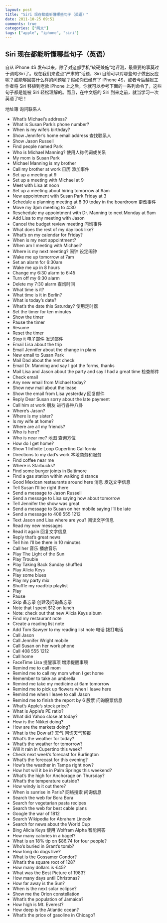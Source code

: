 ```yaml
---
layout: post
title: "Siri 现在都能听懂哪些句子（英语）"
date: 2011-10-25 09:51
comments: true
categories: ["网文"]
tags: ["apple", "iphone", "siri"]
---
```

## Siri 现在都能听懂哪些句子（英语）
<div>

自从 iPhone 4S 发布以来，除了对这部手机“软硬兼施”地评测，最重要的事莫过于调戏Siri了。现在我们来说点“严肃的”话题，Siri 目前可以对哪些句子做出反应呢？或能够回答什么样的问题呢？假如你已经有了 iPhone 4S，或者今后越狱工作者将 Siri 移植到老款 iPhone 上之后，你就可以参考下面的一系列命令了，这些句子都是能被 Siri 轻松理解的。而且，在中文版的 Siri 到来之前，就当学习一次英语了吧！

地址簿
询问联系人
<ul>
	<li>What’s Michael’s address?</li>
	<li>What is Susan Park’s phone number?</li>
	<li>When is my wife’s birthday?</li>
	<li>Show Jennifer’s home email address
查找联系人</li>
	<li>Show Jason Russell</li>
	<li>Find people named Park</li>
	<li>Who is Michael Manning?
使用人称代词或关系</li>
	<li>My mom is Susan Park</li>
	<li>Michael Manning is my brother</li>
	<li>Call my brother at work 日历
添加事件</li>
	<li>Set up a meeting at 9</li>
	<li>Set up a meeting with Michael at 9</li>
	<li>Meet with Lisa at noon</li>
	<li>Set up a meeting about hiring tomorrow at 9am</li>
	<li>New appointment with Susan Park Friday at 3</li>
	<li>Schedule a planning meeting at 8:30 today in the boardroom
更改事件</li>
	<li>Move my 3pm meeting to 4:30</li>
	<li>Reschedule my appointment with Dr. Manning to next Monday at 9am</li>
	<li>Add Lisa to my meeting with Jason</li>
	<li>Cancel the budget review meeting
问询事件</li>
	<li>What does the rest of my day look like?</li>
	<li>What’s on my calendar for Friday?</li>
	<li>When is my next appointment?</li>
	<li>When am I meeting with Michael?</li>
	<li>Where is my next meeting? 闹钟
设定闹钟</li>
	<li>Wake me up tomorrow at 7am</li>
	<li>Set an alarm for 6:30am</li>
	<li>Wake me up in 8 hours</li>
	<li>Change my 6:30 alarm to 6:45</li>
	<li>Turn off my 6:30 alarm</li>
	<li>Delete my 7:30 alarm
查询时间</li>
	<li>What time is it?</li>
	<li>What time is it in Berlin?</li>
	<li>What is today’s date?</li>
	<li>What’s the date this Saturday?
使用定时器</li>
	<li>Set the timer for ten minutes</li>
	<li>Show the timer</li>
	<li>Pause the timer</li>
	<li>Resume</li>
	<li>Reset the timer</li>
	<li>Stop it 电子邮件
发送邮件</li>
	<li>Email Lisa about the trip</li>
	<li>Email Jennifer about the change in plans</li>
	<li>New email to Susan Park</li>
	<li>Mail Dad about the rent check</li>
	<li>Email Dr. Manning and say I got the forms, thanks</li>
	<li>Mail Lisa and Jason about the party and say I had a great time
检查邮件</li>
	<li>Check email</li>
	<li>Any new email from Michael today?</li>
	<li>Show new mail about the lease</li>
	<li>Show the email from Lisa yesterday
回复邮件</li>
	<li>Reply Dear Susan sorry about the late payment</li>
	<li>Call him at work 朋友
进行各种八卦</li>
	<li>Where’s Jason?</li>
	<li>Where is my sister?</li>
	<li>Is my wife at home?</li>
	<li>Where are all my friends?</li>
	<li>Who is here?</li>
	<li>Who is near me? 地图
查询方位</li>
	<li>How do I get home?</li>
	<li>Show 1 Infinite Loop Cupertino California</li>
	<li>Directions to my dad’s work
本地商务和服务</li>
	<li>Find coffee near me</li>
	<li>Where is Starbucks?</li>
	<li>Find some burger joints in Baltimore</li>
	<li>Find a gas station within walking distance</li>
	<li>Good Mexican restaurants around here 消息
发送文字信息</li>
	<li>Tell Susan I’ll be right there</li>
	<li>Send a message to Jason Russell</li>
	<li>Send a message to Lisa saying how about tomorrow</li>
	<li>Tell Jennifer the show was great</li>
	<li>Send a message to Susan on her mobile saying I’ll be late</li>
	<li>Send a message to 408 555 1212</li>
	<li>Text Jason and Lisa where are you?
阅读文字信息</li>
	<li>Read my new messages</li>
	<li>Read it again
回复文字信息</li>
	<li>Reply that’s great news</li>
	<li>Tell him I’ll be there in 10 minutes</li>
	<li>Call her 音乐
播放音乐</li>
	<li>Play The Light of the Sun</li>
	<li>Play Trouble</li>
	<li>Play Taking Back Sunday shuffled</li>
	<li>Play Alicia Keys</li>
	<li>Play some blues</li>
	<li>Play my party mix</li>
	<li>Shuffle my roadtrip playlist</li>
	<li>Play</li>
	<li>Pause</li>
	<li>Skip 备忘录
创建及问询备忘录</li>
	<li>Note that I spent $12 on lunch</li>
	<li>Note: check out that new Alicia Keys album</li>
	<li>Find my restaurant note</li>
	<li>Create a reading list note</li>
	<li>Add Tom Sawyer to my reading list note 电话
拨打电话</li>
	<li>Call Jason</li>
	<li>Call Jennifer Wright mobile</li>
	<li>Call Susan on her work phone</li>
	<li>Call 408 555 1212</li>
	<li>Call home</li>
	<li>FaceTime Lisa 提醒事项
增添提醒事项</li>
	<li>Remind me to call mom</li>
	<li>Remind me to call my mom when I get home</li>
	<li>Remember to take an umbrella</li>
	<li>Remind me take my medicine at 6am tomorrow</li>
	<li>Remind me to pick up flowers when I leave here</li>
	<li>Remind me when I leave to call Jason</li>
	<li>Remind me to finish the report by 6 股票
问询股票信息</li>
	<li>What’s Apple’s stock price?</li>
	<li>What is Apple’s PE ratio?</li>
	<li>What did Yahoo close at today?</li>
	<li>How is the Nikkei doing?</li>
	<li>How are the markets doing?</li>
	<li>What is the Dow at? 天气
问询天气预报</li>
	<li>What’s the weather for today?</li>
	<li>What’s the weather for tomorrow?</li>
	<li>Will it rain in Cupertino this week?</li>
	<li>Check next week’s forecast for Burlington</li>
	<li>What’s the forecast for this evening?</li>
	<li>How’s the weather in Tampa right now?</li>
	<li>How hot will it be in Palm Springs this weekend?</li>
	<li>What’s the high for Anchorage on Thursday?</li>
	<li>What’s the temperature outside?</li>
	<li>How windy is it out there?</li>
	<li>When is sunrise in Paris? 网络搜索
问询信息</li>
	<li>Search the web for Bora Bora</li>
	<li>Search for vegetarian pasta recipes</li>
	<li>Search the web for best cable plans</li>
	<li>Google the war of 1812</li>
	<li>Search Wikipedia for Abraham Lincoln</li>
	<li>Search for news about the World Cup</li>
	<li>Bing Alicia Keys
使用 Wolfram Alpha 智能问答</li>
	<li>How many calories in a bagel?</li>
	<li>What is an 18% tip on $86.74 for four people?</li>
	<li>Who’s buried in Grant’s tomb?</li>
	<li>How long do dogs live?</li>
	<li>What is the Gossamer Condor?</li>
	<li>What’s the square root of 128?</li>
	<li>How many dollars is €45?</li>
	<li>What was the Best Picture of 1983?</li>
	<li>How many days until Christmas?</li>
	<li>How far away is the Sun?</li>
	<li>When is the next solar eclipse?</li>
	<li>Show me the Orion constellation</li>
	<li>What’s the population of Jamaica?</li>
	<li>How high is Mt. Everest?</li>
	<li>How deep is the Atlantic ocean?</li>
	<li>What’s the price of gasoline in Chicago?</li>
</ul>
</div>
